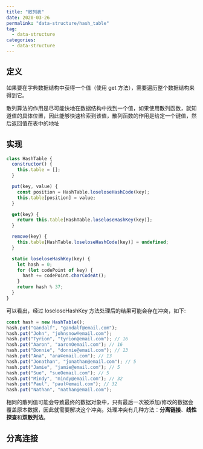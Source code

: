 ```yaml
---
title: "散列表"
date: 2020-03-26
permalink: "data-structure/hash_table"
tag:
  - data-structure
categories:
  - data-structure
---
```


## 定义

如果要在字典数据结构中获得一个值（使用 get 方法），需要遍历整个数据结构来得到它。

散列算法的作用是尽可能快地在数据结构中找到一个值，如果使用散列函数，就知道值的具体位置，因此能够快速检索到该值，散列函数的作用是给定一个键值，然后返回值在表中的地址

## 实现

```js
class HashTable {
  constructor() {
    this.table = [];
  }

  put(key, value) {
    const position = HashTable.loseloseHashCode(key);
    this.table[position] = value;
  }

  get(key) {
    return this.table[HashTable.loseloseHashKey(key)];
  }

  remove(key) {
    this.table[HashTable.loseloseHashCode(key)] = undefined;
  }

  static loseloseHashKey(key) {
    let hash = 0;
    for (let codePoint of key) {
      hash += codePoint.charCodeAt();
    }
    return hash % 37;
  }
}
```

可以看出，经过 loseloseHashKey 方法处理后的结果可能会存在冲突，如下:

```js
const hash = new HashTable();
hash.put("Gandalf", "gandalf@email.com");
hash.put("John", "johnsnow®email.com");
hash.put("Tyrion", "tyrion@email.com"); // 16
hash.put("Aaron", "aaronOemail.com"); // 16
hash.put("Donnie", "donnie@email.com"); // 13
hash.put("Ana", "ana©email.com"); // 13
hash.put("Jonathan", "jonathan@email.com"); // 5
hash.put("Jamie", "jamie@email.com"); // 5
hash.put("Sue", "sueOemail.com"); // 5
hash.put("Mindy", "mindy@email.com"); // 32
hash.put("Paul", "paul©email.com"); // 32
hash.put("Nathan", "nathan@email.com");
```

相同的散列值可能会导致最终的数据对象中，只有最后一次被添加/修改的数据会覆盖原本数据，因此就需要解决这个冲突。处理冲突有几种方法：**分离链接**、**线性探查**和**双散列法**。

## 分离连接
